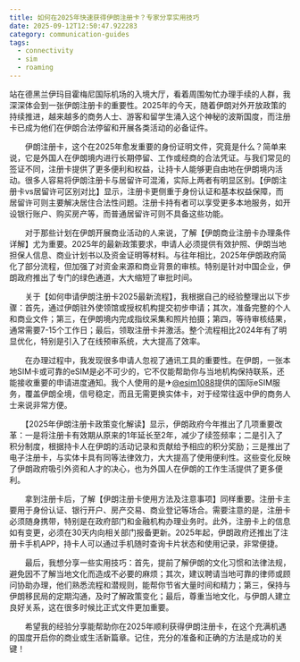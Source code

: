 ```yaml
---
title: 如何在2025年快速获得伊朗注册卡？专家分享实用技巧
date: 2025-09-12T12:50:47.922283
category: communication-guides
tags:
  - connectivity
  - sim
  - roaming
---
```


站在德黑兰伊玛目霍梅尼国际机场的入境大厅，看着周围匆忙办理手续的人群，我深深体会到一张伊朗注册卡的重要性。2025年的今天，随着伊朗对外开放政策的持续推进，越来越多的商务人士、游客和留学生涌入这个神秘的波斯国度，而注册卡已成为他们在伊朗合法停留和开展各类活动的必备证件。

　　伊朗注册卡，这个在2025年愈发重要的身份证明文件，究竟是什么？简单来说，它是外国人在伊朗境内进行长期停留、工作或经商的合法凭证。与我们常见的签证不同，注册卡提供了更多便利和权益，让持卡人能够更自由地在伊朗境内活动。很多人容易将伊朗注册卡与居留许可混淆，实际上两者有明显区别。【伊朗注册卡vs居留许可区别对比】显示，注册卡更侧重于身份认证和基本权益保障，而居留许可则主要解决居住合法性问题。注册卡持有者可以享受更多本地服务，如开设银行账户、购买房产等，而普通居留许可则不具备这些功能。

　　对于那些计划在伊朗开展商业活动的人来说，了解【伊朗商业注册卡办理条件详解】尤为重要。2025年的最新政策要求，申请人必须提供有效护照、伊朗当地担保人信息、商业计划书以及资金证明等材料。与往年相比，2025年伊朗政府简化了部分流程，但加强了对资金来源和商业背景的审核。特别是针对中国企业，伊朗政府推出了专门的绿色通道，大大缩短了审批时间。

　　关于【如何申请伊朗注册卡2025最新流程】，我根据自己的经验整理出以下步骤：首先，通过伊朗驻外使领馆或授权机构提交初步申请；其次，准备完整的个人和商业文件；第三，在伊朗境内完成指纹采集和照片拍摄；第四，等待审核结果，通常需要7-15个工作日；最后，领取注册卡并激活。整个流程相比2024年有了明显优化，特别是引入了在线预审系统，大大提高了效率。

　　在办理过程中，我发现很多申请人忽视了通讯工具的重要性。在伊朗，一张本地SIM卡或可靠的eSIM是必不可少的，它不仅能帮助你与当地机构保持联系，还能接收重要的申请进度通知。我个人使用的是✈[@esim1088](https://t.me/s/esim1088)提供的国际eSIM服务，覆盖伊朗全境，信号稳定，而且无需更换实体卡，对于经常往返中伊的商务人士来说非常方便。

　　【2025年伊朗注册卡政策变化解读】显示，伊朗政府今年推出了几项重要改革：一是将注册卡有效期从原来的1年延长至2年，减少了续签频率；二是引入了积分制度，根据持卡人在伊朗的活动记录和贡献给予相应的积分奖励；三是推出了电子注册卡，与实体卡具有同等法律效力，大大提高了使用便利性。这些变化反映了伊朗政府吸引外资和人才的决心，也为外国人在伊朗的工作生活提供了更多便利。

　　拿到注册卡后，了解【伊朗注册卡使用方法及注意事项】同样重要。注册卡主要用于身份认证、银行开户、房产交易、商业登记等场合。需要注意的是，注册卡必须随身携带，特别是在政府部门和金融机构办理业务时。此外，注册卡上的信息如有变更，必须在30天内向相关部门报备更新。2025年起，伊朗政府还推出了注册卡手机APP，持卡人可以通过手机随时查询卡片状态和使用记录，非常便捷。

　　最后，我想分享一些实用技巧：首先，提前了解伊朗的文化习惯和法律法规，避免因不了解当地文化而造成不必要的麻烦；其次，建议聘请当地可靠的律师或顾问协助办理，他们熟悉流程和潜规则，能帮你节省大量时间和精力；第三，保持与伊朗移民局的定期沟通，及时了解政策变化；最后，尊重当地文化，与伊朗人建立良好关系，这在很多时候比正式文件更加重要。

　　希望我的经验分享能帮助你在2025年顺利获得伊朗注册卡，在这个充满机遇的国度开启你的商业或生活新篇章。记住，充分的准备和正确的方法是成功的关键！